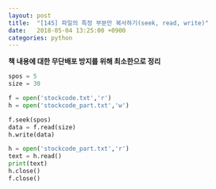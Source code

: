 ```yaml
---
layout: post
title:  "[145] 파일의 특정 부분만 복사하기(seek, read, write)"
date:   2018-05-04 13:25:00 +0900
categories: python
---
```


**책 내용에 대한 무단배포 방지를 위해 최소한으로 정리**

```python
spos = 5
size = 30

f = open('stockcode.txt','r')
h = open('stockcode_part.txt','w')

f.seek(spos)
data = f.read(size)
h.write(data)

h = open('stockcode_part.txt','r')
text = h.read()
print(text)
h.close()
f.close()

```